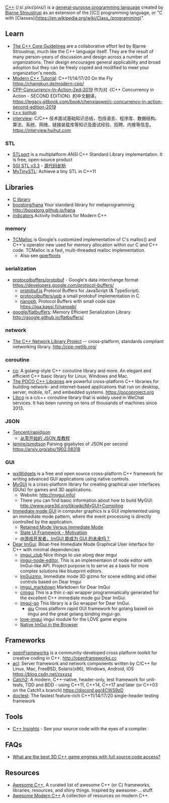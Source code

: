 [C++](https://en.wikipedia.org/wiki/C%2B%2B) (/ˌsiːˌplʌsˈplʌs/) is a [general-purpose programming language](https://en.wikipedia.org/wiki/General-purpose_programming_language) created by [Bjarne Stroustrup](https://en.wikipedia.org/wiki/Bjarne_Stroustrup) as an extension of the [[C]] programming language, or "C with [Classes](https://en.wikipedia.org/wiki/Class_(programming)". 



## Learn
- [The C++ Core Guidelines](https://github.com/isocpp/CppCoreGuidelines) are a collaborative effort led by Bjarne Stroustrup, much like the C++ language itself. They are the result of many person-years of discussion and design across a number of organizations. Their design encourages general applicability and broad adoption but they can be freely copied and modified to meet your organization's needs.
- [Modern C++ Tutorial](https://github.com/changkun/modern-cpp-tutorial): C++11/14/17/20 On the Fly https://changkun.de/modern-cpp/
- [CPP-Concurrency-In-Action-2ed-2019](https://github.com/xiaoweiChen/CPP-Concurrency-In-Action-2ed-2019) 作为对《C++ Concurrency in Action - SECOND EDITION》的中文翻译。 https://legacy.gitbook.com/book/chenxiaowei/c-concurrency-in-action-second-edition-2019
- [c++ sumup](https://github.com/idealvin/docs/blob/master/md/c%2B%2B.md)
- [interview](https://github.com/huihut/interview): C/C++ 技术面试基础知识总结，包括语言、程序库、数据结构、算法、系统、网络、链接装载库等知识及面试经验、招聘、内推等信息。 https://interview.huihut.com

### STL
- [STLport](http://www.stlport.org/) is a multiplatform ANSI C++ Standard Library implementation. It is free, open-source product
- [SGI STL v3.3](https://github.com/qinhanlei/stl) - [源代码剖析](https://github.com/steveLauwh/SGI-STL)
- [MyTinySTL](https://github.com/Alinshans/MyTinySTL): Achieve a tiny STL in C++11



## Libraries
- [C library](c#library)
- [boostorg/hana](https://github.com/boostorg/hana) Your standard library for metaprogramming http://boostorg.github.io/hana
- [indicators](https://github.com/p-ranav/indicators) Activity Indicators for Modern C++

### memory
- [TCMalloc](https://github.com/google/tcmalloc) is Google's customized implementation of C's malloc() and C++'s operator new used for memory allocation within our C and C++ code. TCMalloc is a fast, multi-threaded malloc implementation.
  - Also see [gperftools](https://github.com/gperftools/gperftools)

### serialization
- [protocolbuffers/protobuf](https://github.com/protocolbuffers/protobuf) - Google's data interchange format https://developers.google.com/protocol-buffers/
  - [protobuf.js](https://github.com/protobufjs/protobuf.js) Protocol Buffers for JavaScript (& TypeScript).
  - [protocolbuffers/upb](https://github.com/protocolbuffers/upb) a small protobuf implementation in C
  - [nanopb](https://github.com/nanopb/nanopb), Protocol Buffers with small code size https://jpa.kapsi.fi/nanopb/
- [google/flatbuffers](https://github.com/google/flatbuffers): Memory Efficient Serialization Library http://google.github.io/flatbuffers/

### network
- [The C++ Network Library Project](https://github.com/cpp-netlib/cpp-netlib) -- cross-platform, standards compliant networking library. http://cpp-netlib.org/

### coroutine
- [co](https://github.com/idealvin/co): A golang-style C++ coroutine library and more. An elegant and efficient C++ basic library for Linux, Windows and Mac. 
- [The POCO C++ Libraries](https://github.com/pocoproject/poco) are powerful cross-platform C++ libraries for building network- and internet-based applications that run on desktop, server, mobile, IoT, and embedded systems. https://pocoproject.org
- [Libco](https://github.com/Tencent/libco) is a c/c++ coroutine library that is widely used in WeChat services. It has been running on tens of thousands of machines since 2013.

### JSON
- [Tencent/rapidjson](https://github.com/Tencent/rapidjson)
  - [从零开始的 JSON 库教程](https://zhuanlan.zhihu.com/p/22457315)
- [lemire/simdjson](https://github.com/lemire/simdjson) Parsing gigabytes of JSON per second https://arxiv.org/abs/1902.08318

### GUI
- [wxWidgets](https://github.com/wxWidgets/wxWidgets) is a free and open source cross-platform C++ framework for writing advanced GUI applications using native controls.
- [MyGUI](https://github.com/MyGUI/mygui) is a cross-platform library for creating graphical user interfaces (GUIs) for games and 3D applications.
  - Website: http://mygui.info/
  - There you can find basic information about how to build MyGUI: http://www.ogre3d.org/tikiwiki/MyGUI+Compiling
- [Immediate mode GUI](https://en.wikipedia.org/wiki/Immediate_mode_GUI) in computer graphics is a GUI implemented using an immediate mode pattern, where the event processing is directly controlled by the application.
  - [Retained Mode Versus Immediate Mode](https://docs.microsoft.com/en-us/windows/win32/learnwin32/retained-mode-versus-immediate-mode)
  - [Slate UI Framework - Motivation](https://docs.unrealengine.com/en-US/Programming/Slate/Architecture/index.html)
  - [@游戏开发者，ImGUI 能成为 GUI 的未来吗？](https://mp.weixin.qq.com/s?__biz=MjM5MjAwODM4MA==&mid=2650721530&idx=3&sn=f5ba60b684705c1621d834eb2480648b)
- [Dear ImGui](https://github.com/ocornut/imgui): Bloat-free Immediate Mode Graphical User interface for C++ with minimal dependencies
  - [imgui_club](https://github.com/ocornut/imgui_club) Nice things to use along dear imgui
  - [imgui-node-editor](https://github.com/thedmd/imgui-node-editor), This is an implementaion of node editor with ImGui-like API. Project purpose is to serve as a basis for more complex solutions like blueprint editors.
  - [ImGuizmo](https://github.com/CedricGuillemet/ImGuizmo), Immediate mode 3D gizmo for scene editing and other controls based on Dear Imgui
  - [imgui_markdown](https://github.com/juliettef/imgui_markdown) Markdown for Dear ImGui
  - [cimgui](https://github.com/cimgui/cimgui) This is a thin c-api wrapper programmatically generated for the excellent C++ immediate mode gui Dear ImGui.
  - [imgui-go](https://github.com/inkyblackness/imgui-go) This library is a Go wrapper for Dear ImGui.
    - [giu](https://github.com/AllenDang/giu) Cross platform rapid GUI framework for golang based on imgui and the great golang binding imgui-go.
  - [love-imgui](https://github.com/slages/love-imgui) imgui module for the LÖVE game engine
  - [Native ImGui in the Browser](https://pbrfrat.com/post/imgui_in_browser.html)



## Frameworks
- [openFrameworks](https://github.com/openframeworks/openFrameworks) is a community-developed cross platform toolkit for creative coding in C++. http://openframeworks.cc
- [acl](https://github.com/acl-dev/acl): Server framework and network components written by C/C++ for Linux, Mac, FreeBSD, Solaris(x86), Windows, Android, IOS https://blog.csdn.net/zsxxsz
- [Catch2](https://github.com/catchorg/Catch2): A modern, C++-native, header-only, test framework for unit-tests, TDD and BDD - using C++11, C++14, C++17 and later (or C++03 on the Catch1.x branch) https://discord.gg/4CWS9zD
- [doctest](https://github.com/onqtam/doctest): The fastest feature-rich C++11/14/17/20 single-header testing framework



## Tools
- [C++ Insights](https://github.com/andreasfertig/cppinsights) - See your source code with the eyes of a compiler.



## FAQs
- [What are the best 3D C++ game engines with full source code access?](https://www.slant.co/topics/3964/~best-3d-c-game-engines-with-full-source-code-access)



## Resources
- [Awesome C++](https://github.com/fffaraz/awesome-cpp), A curated list of awesome C++ (or C) frameworks, libraries, resources, and shiny things. Inspired by awesome-... stuff.
- [Awesome Modern C++](https://github.com/rigtorp/awesome-modern-cpp) A collection of resources on modern C++.
